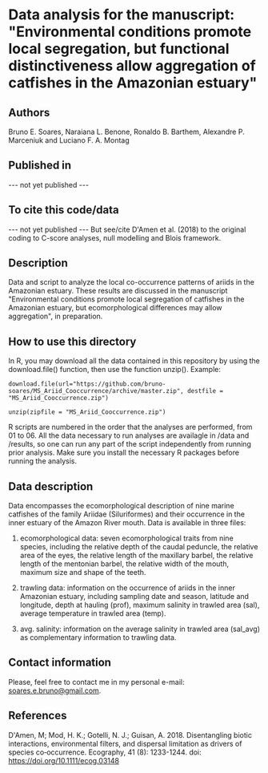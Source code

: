# Data analysis for the manuscript: "Environmental conditions promote local segregation, but functional distinctiveness allow aggregation of catfishes in the Amazonian estuary"

## Authors
Bruno E. Soares, Naraiana L. Benone, Ronaldo B. Barthem, Alexandre P. Marceniuk and Luciano F. A. Montag

## Published in
--- not yet published ---

## To cite this code/data
--- not yet published ---
But see/cite D'Amen et al. (2018) to the original coding to C-score analyses, null modelling and Blois framework.

## Description
Data and script to analyze the local co-occurrence patterns of ariids in the Amazonian estuary. These results are discussed in the manuscript "Environmental conditions promote local segregation of catfishes in the Amazonian estuary, but ecomorphological differences may allow aggregation", in preparation.

## How to use this directory
In R, you may download all the data contained in this repository by using the download.file() function, then use the function unzip(). Example:

`
download.file(url="https://github.com/bruno-soares/MS_Ariid_Cooccurrence/archive/master.zip", destfile = "MS_Ariid_Cooccurrence.zip")
`

`
unzip(zipfile = "MS_Ariid_Cooccurrence.zip")
`

R scripts are numbered in the order that the analyses are performed, from 01 to 06. All the data necessary to run analyses are availagle in /data and /results, so one can run any part of the script independently from running prior analysis. Make sure you install the necessary R packages before running the analysis.

## Data description
Data encompasses the ecomorphological description of nine marine catfishes of the family Ariidae (Siluriformes) and their occurrence in the inner estuary of the Amazon River mouth. Data is available in three files:

1. ecomorphological data: seven ecomorphological traits from nine species, including the relative depth of the caudal peduncle, the relative area of the eyes, the relative length of the maxillary barbel, the relative length of the mentonian barbel, the relative width of the mouth, maximum size and shape of the teeth.

2. trawling data: information on the occurrence of ariids in the inner Amazonian estuary, including sampling date and season, latitude and longitude, depth at hauling (prof), maximum salinity in trawled area (sal), average temperature in trawled area (temp).

3. avg. salinity: information on the average salinity in trawled area (sal_avg) as complementary information to trawling data.

## Contact information
Please, feel free to contact me in my personal e-mail: soares.e.bruno@gmail.com.

## References
D'Amen, M; Mod, H. K.; Gotelli, N. J.; Guisan, A. 2018. Disentangling biotic interactions, environmental filters, and dispersal limitation as drivers of species co‐occurrence. Ecography, 41 (8): 1233-1244. doi: https://doi.org/10.1111/ecog.03148
